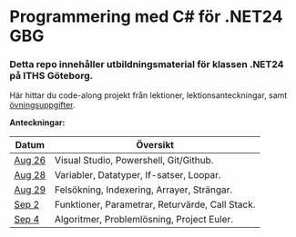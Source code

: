 # Programmering med C# för .NET24 GBG

### Detta repo innehåller utbildningsmaterial för klassen .NET24 på ITHS Göteborg.

Här hittar du code-along projekt från lektioner, lektionsanteckningar, samt [övningsuppgifter](https://github.com/everyloop/NET24-Csharp/blob/master/Exercises/Exercises.md).

**Anteckningar:**

| Datum  | Översikt                                               |
|--------|--------------------------------------------------------|
| [Aug 26][Aug26] | Visual Studio, Powershell, Git/Github.        |
| [Aug 28][Aug28] | Variabler, Datatyper, If-satser, Loopar.      |
| [Aug 29][Aug29] | Felsökning, Indexering, Arrayer, Strängar.    |
| [Sep 2][Sep2] | Funktioner, Parametrar, Returvärde, Call Stack. |
| [Sep 4][Sep4] | Algoritmer, Problemlösning, Project Euler.      |

[Aug26]: https://github.com/everyloop/NET24-Csharp/blob/master/Lecture-notes/Aug26.md
[Aug28]: https://github.com/everyloop/NET24-Csharp/blob/master/Lecture-notes/Aug28.md
[Aug29]: https://github.com/everyloop/NET24-Csharp/blob/master/Lecture-notes/Aug29.md
[Sep2]: https://github.com/everyloop/NET24-Csharp/blob/master/Lecture-notes/Sep2.md
[Sep4]: https://github.com/everyloop/NET24-Csharp/blob/master/Lecture-notes/Sep4.md
